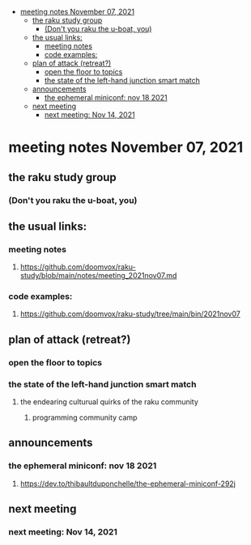 - [meeting notes November 07, 2021](#org38f1f13)
  - [the raku study group](#org84c8318)
    - [(Don't you raku the u-boat, you)](#orgbc06624)
  - [the usual links:](#orgcbd6abe)
    - [meeting notes](#orga1c7673)
    - [code examples:](#org48d91ad)
  - [plan of attack (retreat?)](#org8b111d7)
    - [open the floor to topics](#org2eade03)
    - [the state of the left-hand junction smart match](#orgb827a43)
  - [announcements](#org636228c)
    - [the ephemeral miniconf: nov 18 2021](#org0b73ba6)
  - [next meeting](#org602a486)
    - [next meeting: Nov 14, 2021](#orgb25c735)


<a id="org38f1f13"></a>

# meeting notes November 07, 2021


<a id="org84c8318"></a>

## the raku study group


<a id="orgbc06624"></a>

### (Don't you raku the u-boat, you)


<a id="orgcbd6abe"></a>

## the usual links:


<a id="orga1c7673"></a>

### meeting notes

1.  <https://github.com/doomvox/raku-study/blob/main/notes/meeting_2021nov07.md>


<a id="org48d91ad"></a>

### code examples:

1.  <https://github.com/doomvox/raku-study/tree/main/bin/2021nov07>


<a id="org8b111d7"></a>

## plan of attack (retreat?)


<a id="org2eade03"></a>

### open the floor to topics


<a id="orgb827a43"></a>

### the state of the left-hand junction smart match

1.  the endearing culturual quirks of the raku community

    1.  programming community camp


<a id="org636228c"></a>

## announcements


<a id="org0b73ba6"></a>

### the ephemeral miniconf: nov 18 2021

1.  <https://dev.to/thibaultduponchelle/the-ephemeral-miniconf-292j>


<a id="org602a486"></a>

## next meeting


<a id="orgb25c735"></a>

### next meeting: Nov 14, 2021
